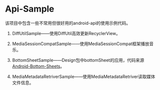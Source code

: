 # Api-Sample

该项目中包含一些不常用但很好用的android-api的使用示例代码。  

1. DiffUtilSample——使用DiffUtil高效更新RecyclerView。

2. MediaSessionCompatSample——使用MediaSessionCompat框架播放音乐。

3. BottomSheetSample——Design包中bottomSheet的应用，代码来源[Android-Bottom-Sheets](https://github.com/tutsplus/Android-BottomSheets)。

4. MediaMetadataRetriverSample——使用MediaMetadataRetriver读取媒体文件信息。

   ​